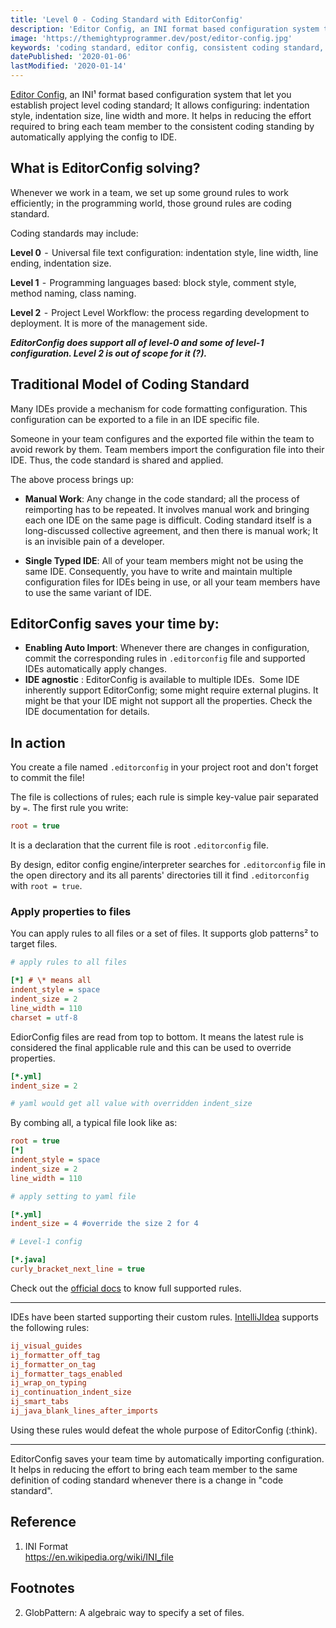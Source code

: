 ```yaml
---
title: 'Level 0 - Coding Standard with EditorConfig'
description: 'Editor Config, an INI format based configuration system that let you establish project level coding standard; It allows configuring: indentation style, indentation size, line width and more'
image: 'https://themightyprogrammer.dev/post/editor-config.jpg'
keywords: 'coding standard, editor config, consistent coding standard, editor config guide, editorconfig tutorial, editorconfig linewidth, editorconfig indentsize, intellj editorconfig'
datePublished: '2020-01-06'
lastModified: '2020-01-14'
---
```


[Editor Config](https://editorconfig.org), an INI¹ format based configuration system that let you establish project level coding standard; It allows configuring: indentation style, indentation size, line width and more. It helps in reducing the effort required to bring each team member to the consistent coding standing by automatically applying the config to IDE.

## What is EditorConfig solving?

Whenever we work in a team, we set up some ground rules to work efficiently; in the programming world, those ground rules are coding standard.

Coding standards may include:

**Level 0**  -  Universal file text configuration: indentation style, line width, line ending, indentation size.

**Level 1**  -  Programming languages based: block style, comment style, method naming, class naming.

**Level 2**  -  Project Level Workflow: the process regarding development to deployment. It is more of the management side.

**_EditorConfig does support all of level-0 and some of level-1 configuration. Level 2 is out of scope for it (?)._**

## Traditional Model of Coding Standard

Many IDEs provide a mechanism for code formatting configuration. This configuration can be exported to a file in an IDE specific file.

Someone in your team configures and the exported file within the team to avoid rework by them. Team members import the configuration file into their IDE. Thus, the code standard is shared and applied.

The above process brings up:

- **Manual Work**: Any change in the code standard; all the process of reimporting has to be repeated. It involves manual work and bringing each one IDE on the same page is difficult. Coding standard itself is a long-discussed collective agreement, and then there is manual work; It is an invisible pain of a developer.

- **Single Typed IDE**: All of your team members might not be using the same IDE. Consequently, you have to write and maintain multiple configuration files for IDEs being in use, or all your team members have to use the same variant of IDE.

## EditorConfig saves your time by:

- **Enabling Auto Import**: Whenever there are changes in configuration, commit the corresponding rules in `.editorconfig` file and supported IDEs automatically apply changes.
- **IDE agnostic** : EditorConfig is available to multiple IDEs. 
  Some IDE inherently support EditorConfig; some might require external plugins. It might be that your IDE might not support all the properties. Check the IDE documentation for details.

## In action

You create a file named `.editorconfig` in your project root and don't forget to commit the file!

The file is collections of rules; each rule is simple key-value pair separated by `=`. The first rule you write:

```ini
root = true
```

It is a declaration that the current file is root `.editorconfig` file.

By design, editor config engine/interpreter searches for `.editorconfig` file in the open directory and its all parents' directories till it find `.editorconfig` with `root = true`.

### Apply properties to files

You can apply rules to all files or a set of files. It supports glob patterns² to target files.

```ini
# apply rules to all files

[*] # \* means all
indent_style = space
indent_size = 2
line_width = 110
charset = utf-8
```

EdiorConfig files are read from top to bottom. It means the latest rule is considered the final applicable rule and this can be used to override properties.

```ini
[*.yml]
indent_size = 2

# yaml would get all value with overridden indent_size
```

By combing all, a typical file look like as:

```ini
root = true
[*]
indent_style = space
indent_size = 2
line_width = 110

# apply setting to yaml file

[*.yml]
indent_size = 4 #override the size 2 for 4

# Level-1 config

[*.java]
curly_bracket_next_line = true
```

Check out the [official docs](https://github.com/editorconfig/editorconfig/wiki/EditorConfig-Properties) to know full supported rules.

---

IDEs have been started supporting their custom rules.
[IntelliJIdea](https://www.jetbrains.com/help/idea/configuring-code-style.html) supports the following rules:

```ini
ij_visual_guides
ij_formatter_off_tag
ij_formatter_on_tag
ij_formatter_tags_enabled
ij_wrap_on_typing
ij_continuation_indent_size
ij_smart_tabs
ij_java_blank_lines_after_imports
```

Using these rules would defeat the whole purpose of EditorConfig (:think).

---

EditorConfig saves your team time by automatically importing configuration. It helps in reducing the effort to bring each team member to the same definition of coding standard whenever there is a change in "code standard".

## Reference

1. INI Format  
   https://en.wikipedia.org/wiki/INI_file

## Footnotes

2. GlobPattern: A algebraic way to specify a set of files.

